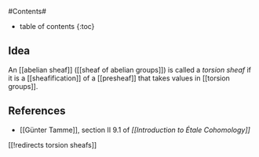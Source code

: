 
#Contents#
* table of contents
{:toc}

## Idea

An [[abelian sheaf]] ([[sheaf of abelian groups]]) is called a _torsion sheaf_ if it is a [[sheafification]] of a [[presheaf]] that takes values in [[torsion groups]].

## References

* [[Günter Tamme]], section II 9.1 of _[[Introduction to Étale Cohomology]]_

[[!redirects torsion sheafs]]


